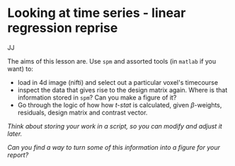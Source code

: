 # Looking at time series - linear regression reprise

JJ

The aims of this lesson are. Use `spm` and assorted tools (in `matlab` if you want) to:

- load in 4d image (nifti) and select out a particular voxel's timecourse
- inspect the data that gives rise to the design matrix again. Where is that information stored in `spm`? Can you make a figure of it?
- Go through the logic of how how *t-stat* is calculated, given $\beta$-weights, residuals, design matrix and contrast vector.

*Think about storing your work in a script, so you can modify and adjust it later.*

*Can you find a way to turn some of this information into a figure for your report?*
